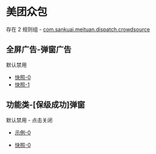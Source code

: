 # 美团众包

存在 2 规则组 - [com.sankuai.meituan.dispatch.crowdsource](/src/apps/com.sankuai.meituan.dispatch.crowdsource.ts)

## 全屏广告-弹窗广告

默认禁用

- [快照-0](https://i.gkd.li/i/13694935)
- [快照-1](https://i.gkd.li/i/14818737)

## 功能类-[保级成功]弹窗

默认禁用 - 点击关闭

- [示例-0](https://m.gkd.li/57941037/11dd0efd-5872-47de-a307-c3dd0c0009a9)

- [快照-0](https://i.gkd.li/i/14822280)
